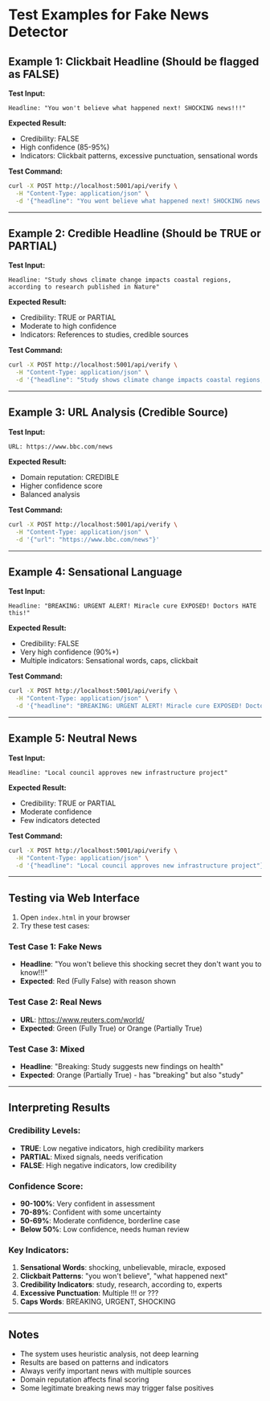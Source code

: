 # Test Examples for Fake News Detector

## Example 1: Clickbait Headline (Should be flagged as FALSE)

**Test Input:**
```
Headline: "You won't believe what happened next! SHOCKING news!!!"
```

**Expected Result:**
- Credibility: FALSE
- High confidence (85-95%)
- Indicators: Clickbait patterns, excessive punctuation, sensational words

**Test Command:**
```bash
curl -X POST http://localhost:5001/api/verify \
  -H "Content-Type: application/json" \
  -d '{"headline": "You wont believe what happened next! SHOCKING news!!!"}'
```

---

## Example 2: Credible Headline (Should be TRUE or PARTIAL)

**Test Input:**
```
Headline: "Study shows climate change impacts coastal regions, according to research published in Nature"
```

**Expected Result:**
- Credibility: TRUE or PARTIAL
- Moderate to high confidence
- Indicators: References to studies, credible sources

**Test Command:**
```bash
curl -X POST http://localhost:5001/api/verify \
  -H "Content-Type: application/json" \
  -d '{"headline": "Study shows climate change impacts coastal regions, according to research published in Nature"}'
```

---

## Example 3: URL Analysis (Credible Source)

**Test Input:**
```
URL: https://www.bbc.com/news
```

**Expected Result:**
- Domain reputation: CREDIBLE
- Higher confidence score
- Balanced analysis

**Test Command:**
```bash
curl -X POST http://localhost:5001/api/verify \
  -H "Content-Type: application/json" \
  -d '{"url": "https://www.bbc.com/news"}'
```

---

## Example 4: Sensational Language

**Test Input:**
```
Headline: "BREAKING: URGENT ALERT! Miracle cure EXPOSED! Doctors HATE this!"
```

**Expected Result:**
- Credibility: FALSE
- Very high confidence (90%+)
- Multiple indicators: Sensational words, caps, clickbait

**Test Command:**
```bash
curl -X POST http://localhost:5001/api/verify \
  -H "Content-Type: application/json" \
  -d '{"headline": "BREAKING: URGENT ALERT! Miracle cure EXPOSED! Doctors HATE this!"}'
```

---

## Example 5: Neutral News

**Test Input:**
```
Headline: "Local council approves new infrastructure project"
```

**Expected Result:**
- Credibility: TRUE or PARTIAL
- Moderate confidence
- Few indicators detected

**Test Command:**
```bash
curl -X POST http://localhost:5001/api/verify \
  -H "Content-Type: application/json" \
  -d '{"headline": "Local council approves new infrastructure project"}'
```

---

## Testing via Web Interface

1. Open `index.html` in your browser
2. Try these test cases:

### Test Case 1: Fake News
- **Headline**: "You won't believe this shocking secret they don't want you to know!!!"
- **Expected**: Red (Fully False) with reason shown

### Test Case 2: Real News
- **URL**: https://www.reuters.com/world/
- **Expected**: Green (Fully True) or Orange (Partially True)

### Test Case 3: Mixed
- **Headline**: "Breaking: Study suggests new findings on health"
- **Expected**: Orange (Partially True) - has "breaking" but also "study"

---

## Interpreting Results

### Credibility Levels:
- **TRUE**: Low negative indicators, high credibility markers
- **PARTIAL**: Mixed signals, needs verification
- **FALSE**: High negative indicators, low credibility

### Confidence Score:
- **90-100%**: Very confident in assessment
- **70-89%**: Confident with some uncertainty
- **50-69%**: Moderate confidence, borderline case
- **Below 50%**: Low confidence, needs human review

### Key Indicators:
1. **Sensational Words**: shocking, unbelievable, miracle, exposed
2. **Clickbait Patterns**: "you won't believe", "what happened next"
3. **Credibility Indicators**: study, research, according to, experts
4. **Excessive Punctuation**: Multiple !!! or ???
5. **Caps Words**: BREAKING, URGENT, SHOCKING

---

## Notes

- The system uses heuristic analysis, not deep learning
- Results are based on patterns and indicators
- Always verify important news with multiple sources
- Domain reputation affects final scoring
- Some legitimate breaking news may trigger false positives
